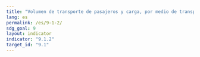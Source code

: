 ```yaml
---
title: "Volumen de transporte de pasajeros y carga, por medio de transporte"
lang: es
permalink: /es/9-1-2/
sdg_goal: 9
layout: indicator
indicator: "9.1.2"
target_id: "9.1"
---
```


